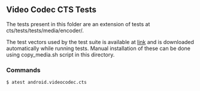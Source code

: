 ## Video Codec CTS Tests
The tests present in this folder are an extension of tests at cts/tests/tests/media/encoder/.

The test vectors used by the test suite is available at [link](https://storage.googleapis.com/android_media/cts/tests/video/CtsVideoCodecTestCases-1.1.zip) and is downloaded automatically while running tests. Manual installation of these can be done using copy_media.sh script in this directory.

### Commands
```sh
$ atest android.videocodec.cts
```
